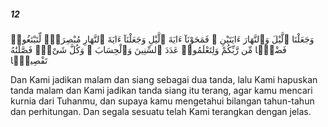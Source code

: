 ##### 12

<span class="ayah">وَجَعَلْنَا ٱلَّيْلَ وَٱلنَّهَارَ ءَايَتَيْنِ ۖ فَمَحَوْنَآ ءَايَةَ ٱلَّيْلِ وَجَعَلْنَآ ءَايَةَ ٱلنَّهَارِ مُبْصِرَةًۭ لِّتَبْتَغُوا۟ فَضْلًۭا مِّن رَّبِّكُمْ وَلِتَعْلَمُوا۟ عَدَدَ ٱلسِّنِينَ وَٱلْحِسَابَ ۚ وَكُلَّ شَىْءٍۢ فَصَّلْنَٰهُ تَفْصِيلًۭا</span>

<span class="ayah_translation">Dan Kami jadikan malam dan siang sebagai dua tanda, lalu Kami hapuskan tanda malam dan Kami jadikan tanda siang itu terang, agar kamu mencari kurnia dari Tuhanmu, dan supaya kamu mengetahui bilangan tahun-tahun dan perhitungan. Dan segala sesuatu telah Kami terangkan dengan jelas.</span>

